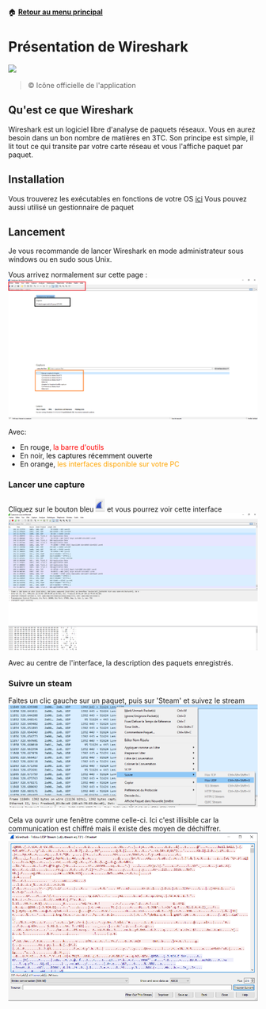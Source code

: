 :house: [**Retour au menu principal**](/TChelp)

# Présentation de Wireshark

![](https://upload.wikimedia.org/wikipedia/commons/thumb/d/df/Wireshark_icon.svg/langfr-440px-Wireshark_icon.svg.png)
>  © Icône officielle de l'application

## Qu'est ce que Wireshark

Wireshark est un logiciel libre d'analyse de paquets réseaux.
Vous en aurez besoin dans un bon nombre de matières en 3TC.
Son principe est simple, il lit tout ce qui transite par votre carte réseau et vous l'affiche paquet par paquet.

## Installation

Vous trouverez les exécutables en fonctions de votre OS [ici](https://www.wireshark.org/download.html)
Vous pouvez aussi utilisé un gestionnaire de paquet

## Lancement

Je vous recommande de lancer Wireshark en mode administrateur sous windows ou en sudo sous Unix.

Vous arrivez normalement sur cette page :
![](img/acceuil.png)

Avec:  

- En rouge, <span style="color:red">la barre d'outils</span>
- En noir, <span style="color:black">les captures récemment ouverte</span>
- En orange, <span style="color:orange">les interfaces disponible sur votre PC </span>



### Lancer une capture

Cliquez sur le bouton bleu ![](img/capture.png) et vous pourrez voir cette interface ![](img/captureInt.png)

Avec au centre de l'interface, la description des paquets enregistrés.

### Suivre un steam

Faites un clic gauche sur un paquet, puis sur 'Steam' et suivez le stream
![](img/streamMenu.png)

Cela va ouvrir une fenêtre comme celle-ci. Ici c'est illisible car la communication est chiffré mais il existe des moyen de déchiffrer. ![](img/stream.png)